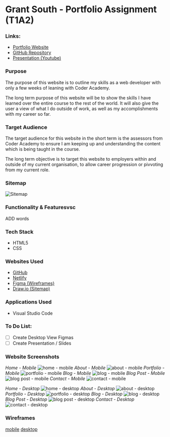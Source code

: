 # Grant South - Portfolio Assignment (T1A2)

### Links:
- [Portfolio Website](https://grant-south.au)
- [GitHub Repository](https://github.com/grants77/T1A2)
- [Presentation (Youtube)](https://youtu.be/)

### Purpose
The purpose of this website is to outline my skills as a web developer with only a few weeks of leaning with Coder Academy.

The long term purpose of this website will be to show the skills I have learned over the entire course to the rest of the world. It will also give the user a view of what I do outside of work, as well as my accomplishments with my career so far.

### Target Audience
The target audience for this website in the short term is the assessors from Coder Academy to ensure I am keeping up and understanding the content which is being taught in the course.

The long term objective is to target this website to employers within and outside of my current organisation, to allow career progression or pivvoting from my current role.

### Sitemap
![Sitemap](/docs/Sitemap.gif)

### Functionality & Featuresvsc
ADD words

### Tech Stack
- HTML5
- CSS

### Websites Used
- [GitHub](https://github.com)
- [Netlify](https://netlify.com)
- [Figma (Wireframes)](https://figma.com)
- [Draw.io (Sitemap)](https://draw.io)

### Applications Used
- Visual Studio Code

### To Do List:
- [ ] Create Desktop View Figmas
- [ ] Create Presentation / Slides

### Website Screenshots

_Home - Mobile_
![home - mobile](/docs/screenshots/m-home.PNG)
_About - Mobile_
![about - mobile](/docs/screenshots/m-about.PNG)
_Portfolio - Mobile_
![portfolio - mobile](/docs/screenshots/m-portfolio.PNG)
_Blog - Mobile_
![blog - mobile](/docs/screenshots/m-blog.PNG)
_Blog Post - Mobile_
![blog post - mobile](/docs/screenshots/m-blogpost.PNG)
_Contact - Mobile_
![contact - mobile](/docs/screenshots/m-contact.PNG)

_Home - Desktop_
![home - desktop](/docs/screenshots/d-)
_About - Desktop_
![about - desktop](/docs/screenshots/d-)
_Portfolio - Desktop_
![portfolio - desktop](/docs/screenshots/d-)
_Blog - Desktop_
![blog - desktop](/docs/screenshots/d-)
_Blog Post - Desktop_
![blog post - desktop](/docs/screenshots/d-)
_Contact - Desktop_
![contact - desktop](/docs/screenshots/d-)

### Wireframes

[mobile]()
[desktop]()
